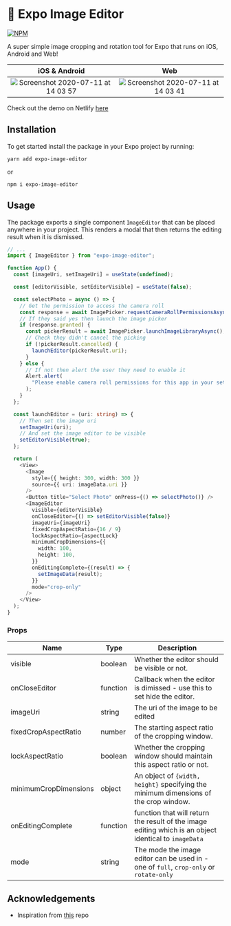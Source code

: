 # 🌁 Expo Image Editor

[![NPM](https://nodei.co/npm/<package>.png?compact=true)](https://npmjs.org/package/expo-image-editor)

A super simple image cropping and rotation tool for Expo that runs on iOS, Android and Web!

|                                                               iOS & Android                                                                |                                                                    Web                                                                     |
| :----------------------------------------------------------------------------------------------------------------------------------------: | :----------------------------------------------------------------------------------------------------------------------------------------: |
| ![Screenshot 2020-07-11 at 14 03 57](https://user-images.githubusercontent.com/31568400/87224753-af727c00-c37f-11ea-8f87-157d19b6111e.png) | ![Screenshot 2020-07-11 at 14 03 41](https://user-images.githubusercontent.com/31568400/87224756-b3060300-c37f-11ea-97d5-625ff2a791cb.png) |

Check out the demo on Netlify <a href="https://expo-image-cropping.netlify.app/">here</a>

## Installation

To get started install the package in your Expo project by running:

```
yarn add expo-image-editor
```

or

```
npm i expo-image-editor
```

## Usage

The package exports a single component `ImageEditor` that can be placed anywhere in your project. This renders a modal that then returns the editing result when it is dismissed.

```typescript
// ...
import { ImageEditor } from "expo-image-editor";

function App() {
  const [imageUri, setImageUri] = useState(undefined);

  const [editorVisible, setEditorVisible] = useState(false);

  const selectPhoto = async () => {
    // Get the permission to access the camera roll
    const response = await ImagePicker.requestCameraRollPermissionsAsync();
    // If they said yes then launch the image picker
    if (response.granted) {
      const pickerResult = await ImagePicker.launchImageLibraryAsync();
      // Check they didn't cancel the picking
      if (!pickerResult.cancelled) {
        launchEditor(pickerResult.uri);
      }
    } else {
      // If not then alert the user they need to enable it
      Alert.alert(
        "Please enable camera roll permissions for this app in your settings."
      );
    }
  };

  const launchEditor = (uri: string) => {
    // Then set the image uri
    setImageUri(uri);
    // And set the image editor to be visible
    setEditorVisible(true);
  };

  return (
    <View>
      <Image
        style={{ height: 300, width: 300 }}
        source={{ uri: imageData.uri }}
      />
      <Button title="Select Photo" onPress={() => selectPhoto()} />
      <ImageEditor
        visible={editorVisible}
        onCloseEditor={() => setEditorVisible(false)}
        imageUri={imageUri}
        fixedCropAspectRatio={16 / 9}
        lockAspectRatio={aspectLock}
        minimumCropDimensions={{
          width: 100,
          height: 100,
        }}
        onEditingComplete={(result) => {
          setImageData(result);
        }}
        mode="crop-only"
      />
    </View>
  );
}
```

### Props

| Name                  | Type     | Description                                                                                           |
| --------------------- | -------- | ----------------------------------------------------------------------------------------------------- |
| visible               | boolean  | Whether the editor should be visible or not.                                                          |
| onCloseEditor         | function | Callback when the editor is dimissed - use this to set hide the editor.                               |
| imageUri              | string   | The uri of the image to be edited                                                                     |
| fixedCropAspectRatio  | number   | The starting aspect ratio of the cropping window.                                                     |
| lockAspectRatio       | boolean  | Whether the cropping window should maintain this aspect ratio or not.                                 |
| minimumCropDimensions | object   | An object of `{width, height}` specifying the minimum dimensions of the crop window.                  |
| onEditingComplete     | function | function that will return the result of the image editing which is an object identical to `imageData` |
| mode                  | string   | The mode the image editor can be used in - one of `full`, `crop-only` or `rotate-only`                |

## Acknowledgements

- Inspiration from <a href="https://github.com/brunon80/expo-image-crop">this</a> repo
